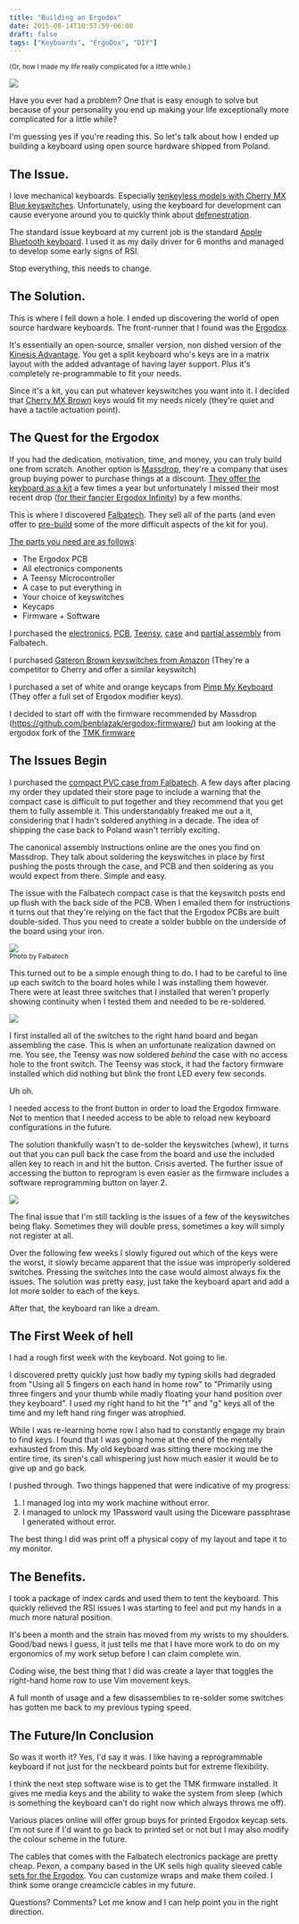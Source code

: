 ```yaml
---
title: "Building an Ergodox"
date: 2015-08-14T10:57:59-06:00
draft: false
tags: ["Keyboards", "ErgoDox", "DIY"]
---
```


<small>(Or, how I made my life really complicated for a little while.)</small>

![](/images/2015/Aug/ergodox_complete-1.jpg)

Have you ever had a problem? One that is easy enough to solve but because of your personality you end up making your life exceptionally more complicated for a little while?

I'm guessing yes if you're reading this. So let's talk about how I ended up building a keyboard using open source hardware shipped from Poland.

## The Issue.

I love mechanical keyboards. Especially [tenkeyless models with Cherry MX Blue keyswitches](http://amzn.to/1SIXUSV). Unfortunately, using the keyboard for development can cause everyone around you to quickly think about [defenestration](https://en.wikipedia.org/wiki/Defenestration).

The standard issue keyboard at my current job is the standard [Apple Bluetooth keyboard](http://amzn.to/1g5gByC). I used it as my daily driver for 6 months and managed to develop some early signs of RSI.

Stop everything, this needs to change.

## The Solution.

This is where I fell down a hole. I ended up discovering the world of open source hardware keyboards. The front-runner that I found was the [Ergodox](http://ergodox.org).

It's essentially an open-source, smaller version, non dished version of the [Kinesis Advantage](http://amzn.to/1InfTnP). You get a split keyboard who's keys are in a matrix layout with the added advantage of having layer support. Plus it's completely re-programmable to fit your needs.

Since it's a kit, you can put whatever keyswitches you want into it. I decided that [Cherry MX Brown](http://deskthority.net/wiki/Cherry_MX_Brown) keys would fit my needs nicely (they're quiet and have a tactile actuation point).

## The Quest for the Ergodox

If you had the dedication, motivation, time, and money, you can truly build one from scratch. Another option is [Massdrop](http://massdrop.com), they're a company that uses group buying power to purchase things at a discount. [They offer the keyboard as a kit](https://www1.massdrop.com/buy/ergodox) a few times a year but unfortunately I missed their most recent drop ([for their fancier Ergodox Infinity](https://www1.massdrop.com/buy/infinity-ergodox)) by a few months.

This is where I discovered [Falbatech](http://falbatech.pl/prestashop/index.php). They sell all of the parts (and even offer to [pre-build](http://falbatech.pl/prestashop/index.php?id_product=13&controller=product&id_lang=2) some of the more difficult aspects of the kit for you).

[The parts you need are as follows](http://ergodox.org/Hardware.aspx):

- The Ergodox PCB
- All electronics components
- A Teensy Microcontroller
- A case to put everything in
- Your choice of keyswitches
- Keycaps
- Firmware + Software

I purchased the [electronics](http://falbatech.pl/prestashop/index.php?id_product=25&controller=product&id_lang=2), [PCB](http://falbatech.pl/prestashop/index.php?id_product=10&controller=product&id_lang=2), [Teensy](http://falbatech.pl/prestashop/index.php?id_product=11&controller=product&id_lang=2), [case](http://falbatech.pl/prestashop/index.php?id_product=44&controller=product&id_lang=2) and [partial assembly](http://falbatech.pl/prestashop/index.php?id_product=13&controller=product&id_lang=2) from Falbatech.

I purchased [Gateron Brown keyswitches from Amazon](http://www.amazon.com/Gateron-KS-3-Mechanical-type-Switch/dp/B00YKLRVSO/ref=sr_1_1?ie=UTF8&qid=1438449908&sr=8-1&keywords=gateron+brown) (They're a competitor to Cherry and offer a similar keyswitch)

I purchased a set of white and orange keycaps from [Pimp My Keyboard](http://keyshop.pimpmykeyboard.com/products/full-keysets/dsa-blank-sets-1) (They offer a full set of Ergodox modifier keys).

I decided to start off with the firmware recommended by Massdrop (https://github.com/benblazak/ergodox-firmware/) but am looking at the ergodox fork of the [TMK firmware](https://github.com/cub-uanic/tmk_keyboard)

## The Issues Begin

I purchased the [compact PVC case from Falbatech](http://falbatech.pl/prestashop/index.php?id_product=44&controller=product&id_lang=2). A few days after placing my order they updated their store page to include a warning that the compact case is difficult to put together and they recommend that you get them to fully assemble it. This understandably freaked me out a it, considering that I hadn't soldered anything in a decade. The idea of shipping the case back to Poland wasn't terribly exciting.

The canonical assembly instructions online are the ones you find on Massdrop. They talk about soldering the keyswitches in place by first pushing the posts through the case, and PCB and then soldering as you would expect from there. Simple and easy.

The issue with the Falbatech compact case is that the keyswitch posts end up flush with the back side of the PCB. When I emailed them for instructions it turns out that they're relying on the fact that the Ergodox PCBs are built double-sided. Thus you need to create a solder bubble on the underside of the board using your iron.

![](/images/2015/Aug/IMG_7765.JPG)<br><small>Photo by Falbatech</small>

This turned out to be a simple enough thing to do. I had to be careful to line up each switch to the board holes while I was installing them however. There were at least three switches that I installed that weren't properly showing continuity when I tested them and needed to be re-soldered.

![](/images/2015/Aug/soldering.jpg)

I first installed all of the switches to the right hand board and began assembling the case. This is when an unfortunate realization dawned on me. You see, the Teensy was now soldered _behind_ the case with no access hole to the front switch. The Teensy was stock, it had the factory firmware installed which did nothing but blink the front LED every few seconds.

Uh oh.

I needed access to the front button in order to load the Ergodox firmware. Not to mention that I needed access to be able to reload new keyboard configurations in the future.

The solution thankfully wasn't to de-solder the keyswitches (whew), it turns out that you can pull back the case from the board and use the included allen key to reach in and hit the button. Crisis averted. The further issue of accessing the button to reprogram is even easier as the firmware includes a software reprogramming button on layer 2.

![](/images/2015/Aug/teensy.jpg)

The final issue that I'm still tackling is the issues of a few of the keyswitches being flaky. Sometimes they will double press, sometimes a key will simply not register at all.

Over the following few weeks I slowly figured out which of the keys were the worst, it slowly became apparent that the issue was improperly soldered switches. Pressing the switches into the case would almost always fix the issues. The solution was pretty easy, just take the keyboard apart and add a lot more solder to each of the keys.

After that, the keyboard ran like a dream.

## The First Week of hell
I had a rough first week with the keyboard. Not going to lie.

I discovered pretty quickly just how badly my typing skills had degraded from "Using all 5 fingers on each hand in home row" to "Primarily using three fingers and your thumb while madly floating your hand position over they keyboard". I used my right hand to hit the "t" and "g" keys all of the time and my left hand ring finger was atrophied.

While I was re-learning home row I also had to constantly engage my brain to find keys. I found that I was going home at the end of the mentally exhausted from this. My old keyboard was sitting there mocking me the entire time, its siren's call whispering just how much easier it would be to give up and go back.

I pushed through. Two things happened that were indicative of my progress:

1. I managed log into my work machine without error.
2. I managed to unlock my 1Password vault using the Diceware passphrase I generated without error.

The best thing I did was print off a physical copy of my layout and tape it to my monitor.


## The Benefits.
I took a package of index cards and used them to tent the keyboard. This quickly relieved the RSI issues I was starting to feel and put my hands in a much more natural position.

It's been a month and the strain has moved from my wrists to my shoulders. Good/bad news I guess, it just tells me that I have more work to do on my ergonomics of my work setup before I can claim complete win.

Coding wise, the best thing that I did was create a layer that toggles the right-hand home row to use Vim movement keys.

A full month of usage and a few disassemblies to re-solder some switches has gotten me back to my previous typing speed.

## The Future/In Conclusion

So was it worth it? Yes, I'd say it was. I like having a reprogrammable keyboard if not just for the neckbeard points but for extreme flexibility.

I think the next step software wise is to get the TMK firmware installed. It gives me media keys and the ability to wake the system from sleep (which is something the keyboard can't do right now which always throws me off).

Various places online will offer group buys for printed Ergodox keycap sets. I'm not sure if I'd want to go back to printed set or not but I may also modify the colour scheme in the future.

The cables that comes with the Falbatech electronics package are pretty cheap. Pexon, a company based in the UK sells high quality sleeved cable [sets for the Ergodox](http://pexonpcs.co.uk/collections/usb-cables/products/ergo-dox-keyboard-cables). You can customize wraps and make them coiled. I think some orange creamcicle cables in my future.

Questions? Comments? Let me know and I can help point you in the right direction.
